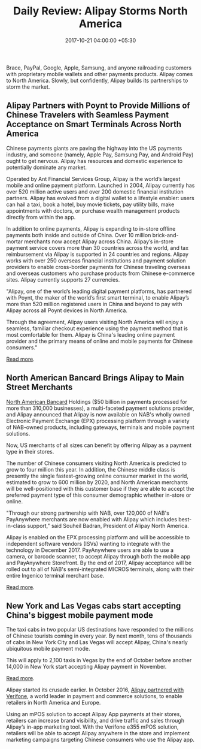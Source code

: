 ﻿---
title: 'Daily Review: Alipay Storms North America'
date: 2017-10-21 04:00:00 +05:30
tags:
- Alipay
- Asia
- Europe
- insights
- North American Bancard
- Poynt
- US
- Verifone
Image: "/uploads/smsh1432807444.jpg"
Person: Elena Mesropyan
category:
- Payments
- Insights
Markets:
- Alipay
- Asia
- Europe
- insights
- North American Bancard
- Poynt
- US
- Verifone
type: post
status: publish
layout: post
---

<p>Brace, PayPal, Google, Apple, Samsung, and anyone railroading customers with proprietary mobile wallets and other payments products. Alipay comes to North America. Slowly, but confidently, Alipay builds its partnerships to storm the market.</p>
<h2>Alipay Partners with Poynt to Provide Millions of Chinese Travelers with Seamless Payment Acceptance on Smart Terminals Across North America</h2>
<p>Chinese payments giants are paving the highway into the US payments industry, and someone (namely, Apple Pay, Samsung Pay, and Android Pay) ought to get nervous. Alipay has resources and domestic experience to potentially dominate any market. </p>
<p>Operated by Ant Financial Services Group, Alipay is the world’s largest mobile and online payment platform. Launched in 2004, Alipay currently has over 520 million active users and over 200 domestic financial institution partners. Alipay has evolved from a digital wallet to a lifestyle enabler: users can hail a taxi, book a hotel, buy movie tickets, pay utility bills, make appointments with doctors, or purchase wealth management products directly from within the app. </p>
<p>In addition to online payments, Alipay is expanding to in-store offline payments both inside and outside of China. Over 10 million brick-and-mortar merchants now accept Alipay across China. Alipay’s in-store payment service covers more than 30 countries across the world, and tax reimbursement via Alipay is supported in 24 countries and regions. Alipay works with over 250 overseas financial institutions and payment solution providers to enable cross-border payments for Chinese traveling overseas and overseas customers who purchase products from Chinese e-commerce sites. Alipay currently supports 27 currencies.</p>
<p>"Alipay, one of the world’s leading digital payment platforms, has partnered with Poynt, the maker of the world’s first smart terminal, to enable Alipay’s more than 520 million registered users in China and beyond to pay with Alipay across all Poynt devices in North America. </p>
<p>Through the agreement, Alipay users visiting North America will enjoy a seamless, familiar checkout experience using the payment method that is most comfortable for them. Alipay is China's leading online payment provider and the primary means of online and mobile payments for Chinese consumers."</p>
<p><a href="http://www.businesswire.com/news/home/20171019005500/en/Alipay-Partners-Poynt-Provide-Millions-Chinese-Travelers">Read more</a>. </p>
<h2>North American Bancard Brings Alipay to Main Street Merchants</h2>
<p><a href="http://www.nabancard.com/">North American Bancard</a> Holdings ($50 billion in payments processed for more than 310,000 businesses), a multi-faceted payment solutions provider, and Alipay announced that Alipay is now available on NAB's wholly owned Electronic Payment Exchange (EPX) processing platform through a variety of NAB-owned products, including gateways, terminals and mobile payment solutions.</p>
<p>Now, US merchants of all sizes can benefit by offering Alipay as a payment type in their stores. </p>
<p>The number of Chinese consumers visiting North America is predicted to grow to four million this year. In addition, the Chinese middle class is presently the single fastest-growing online consumer market in the world, estimated to grow to 600 million by 2020, and North American merchants will be well-positioned with this customer base if they are able to accept the preferred payment type of this consumer demographic whether in-store or online.</p>
<p>"Through our strong partnership with NAB, over 120,000 of NAB's PayAnywhere merchants are now enabled with Alipay which includes best-in-class support," said Souheil Badran, President of Alipay North America. </p>
<p>Alipay is enabled on the EPX processing platform and will be accessible to independent software vendors (ISVs) wanting to integrate with the technology in December 2017. PayAnywhere users are able to use a camera, or barcode scanner, to accept Alipay through both the mobile app and PayAnywhere Storefront. By the end of 2017, Alipay acceptance will be rolled out to all of NAB's semi-integrated MICROS terminals, along with their entire Ingenico terminal merchant base. </p>
<p><a href="https://www.prnewswire.com/news-releases/north-american-bancard-brings-alipay-to-main-street-merchants-300539205.html">Read more</a>. </p>
<h2>New York and Las Vegas cabs start accepting China's biggest mobile payment mode</h2>
<p>The taxi cabs in two popular US destinations have responded to the millions of Chinese tourists coming in every year. By next month, tens of thousands of cabs in New York City and Las Vegas will accept Alipay, China's nearly ubiquitous mobile payment mode.</p>
<p>This will apply to 2,100 taxis in Vegas by the end of October before another 14,000 in New York start accepting Alipay payment in November. </p>
<p><a href="http://mashable.com/2017/10/19/alipay-new-york-vegas-cabs/#WiqKD08emkqi">Read more</a>.</p>
<p>Alipay started its crusade earlier. In October 2016, <a href="https://www.verifone.com/en/us/press-release/verifone-partners-alipay">Alipay partnered with Verifone</a>, a world leader in payment and commerce solutions, to enable retailers in North America and Europe.</p>
<p>Using an mPOS solution to accept Alipay App payments at their stores, retailers can increase brand visibility, and drive traffic and sales through Alipay’s in-app marketing tool. With the Verifone e355 mPOS solution, retailers will be able to accept Alipay anywhere in the store and implement marketing campaigns targeting Chinese consumers who use the Alipay app. </p>
